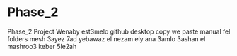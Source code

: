 # Phase_2
Phase_2 Project
Wenaby est3melo github desktop
copy we paste manual fel folders mesh 3ayez 7ad yebawaz el nezam ely ana 3amlo 3ashan el mashroo3 keber 5le2ah
